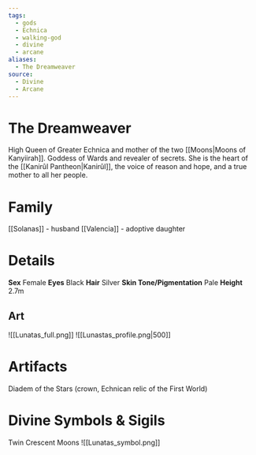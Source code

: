 ```yaml
---
tags:
  - gods
  - Echnica
  - walking-god
  - divine
  - arcane
aliases:
  - The Dreamweaver
source:
  - Divine
  - Arcane
---
```

# The Dreamweaver 
High Queen of Greater Echnica and mother of the two [[Moons|Moons of Kanyiirah]]. Goddess of Wards and revealer of secrets. She is the heart of the [[Kanirûl Pantheon|Kanirûl]], the voice of reason and hope, and a true mother to all her people.

# Family
[[Solanas]] - husband
[[Valencia]] - adoptive daughter

# Details
**Sex** Female
**Eyes** Black
**Hair** Silver
**Skin Tone/Pigmentation** Pale
**Height** 2.7m
## Art
![[Lunatas_full.png]]
![[Lunastas_profile.png|500]]

# Artifacts
Diadem of the Stars (crown, Echnican relic of the First World)
# Divine Symbols & Sigils
Twin Crescent Moons
![[Lunatas_symbol.png]]